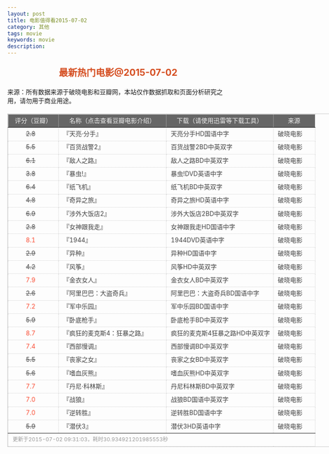```yaml
---
layout: post
title: 电影值得看2015-07-02
category: 其他
tags: movie
keywords: movie 
description: 
---
```

<h2 style="text-align:center;color:#D54E21;margin:20px auto">最新热门电影@2015-07-02</h2>
<div>来源：所有数据来源于破晓电影和豆瓣网，本站仅作数据抓取和页面分析研究之用，请勿用于商业用途。</div>
<table id="movietb">
   <thead>
     <tr>
       <td width="100px">评分（豆瓣）</td>
       <td width="230px">名称（点击查看豆瓣电影介绍）</td>
       <td>下载（请使用迅雷等下载工具）</td>
       <td width="80px">来源</td>
     </tr>
   </thead>
   <tbody>
    <tr><td><a class="grade_bad" href="http://movie.douban.com/subject/26378829/collections" target="_blank">2.8</a></td>      <td>『<a class="movie" href="http://movie.douban.com/subject/26378829/" target="_blank">天亮·分手</a>』</td>      <td><a class="dllink" href="ftp://3:3@p13.poxiao.com:8202/[www.poxiao.com破晓电影]天亮分手HD国语中字.rmvb" target="_blank">天亮分手HD国语中字</a></td>      <td><a class="dlsource" href="http://www.poxiao.com/movie/38524.html" target="_blank">破晓电影</a><br /></td>    </tr>    <tr><td><a class="grade_bad" href="http://movie.douban.com/subject/25833539/collections" target="_blank">5.5</a></td>      <td>『<a class="movie" href="http://movie.douban.com/subject/25833539/" target="_blank">百货战警2</a>』</td>      <td><a class="dllink" href="ftp://2:2@p13.poxiao.com:8202/[www.poxiao.com破晓电影]百货战警2BD中英双字.rmvb" target="_blank">百货战警2BD中英双字</a></td>      <td><a class="dlsource" href="http://www.poxiao.com/movie/38522.html" target="_blank">破晓电影</a><br /></td>    </tr>    <tr><td><a class="grade_bad" href="http://movie.douban.com/subject/10763202/collections" target="_blank">6.1</a></td>      <td>『<a class="movie" href="http://movie.douban.com/subject/10763202/" target="_blank">敌人之路</a>』</td>      <td><a class="dllink" href="ftp://1:1@p13.poxiao.com:8202/[www.poxiao.com破晓电影]敌人之路BD中英双字.rmvb" target="_blank">敌人之路BD中英双字</a></td>      <td><a class="dlsource" href="http://www.poxiao.com/movie/38521.html" target="_blank">破晓电影</a><br /></td>    </tr>    <tr><td><a class="grade_bad" href="http://movie.douban.com/subject/11530343/collections" target="_blank">3.8</a></td>      <td>『<a class="movie" href="http://movie.douban.com/subject/11530343/" target="_blank">暴虫!</a>』</td>      <td><a class="dllink" href="ftp://8:8@p13.poxiao.com:8202/[www.poxiao.com破晓电影]暴虫!DVD英语中字.rmvb" target="_blank">暴虫!DVD英语中字</a></td>      <td><a class="dlsource" href="http://www.poxiao.com/movie/38520.html" target="_blank">破晓电影</a><br /></td>    </tr>    <tr><td><a class="grade_bad" href="http://movie.douban.com/subject/25785003/collections" target="_blank">6.4</a></td>      <td>『<a class="movie" href="http://movie.douban.com/subject/25785003/" target="_blank">纸飞机</a>』</td>      <td><a class="dllink" href="ftp://6:6@p13.poxiao.com:8202/[www.poxiao.com破晓电影]纸飞机BD中英双字.rmvb" target="_blank">纸飞机BD中英双字</a></td>      <td><a class="dlsource" href="http://www.poxiao.com/movie/38518.html" target="_blank">破晓电影</a><br /></td>    </tr>    <tr><td><a class="grade_bad" href="http://movie.douban.com/subject/3283185/collections" target="_blank">4.8</a></td>      <td>『<a class="movie" href="http://movie.douban.com/subject/3283185/" target="_blank">奇异之旅</a>』</td>      <td><a class="dllink" href="ftp://7:7@p13.poxiao.com:8202/[www.poxiao.com破晓电影]奇异之旅HD英语中字.rmvb" target="_blank">奇异之旅HD英语中字</a></td>      <td><a class="dlsource" href="http://www.poxiao.com/movie/38517.html" target="_blank">破晓电影</a><br /></td>    </tr>    <tr><td><a class="grade_bad" href="http://movie.douban.com/subject/25809101/collections" target="_blank">6.9</a></td>      <td>『<a class="movie" href="http://movie.douban.com/subject/25809101/" target="_blank">涉外大饭店2</a>』</td>      <td><a class="dllink" href="ftp://5:5@p13.poxiao.com:8202/[www.poxiao.com破晓电影]涉外大饭店2BD中英双字.rmvb" target="_blank">涉外大饭店2BD中英双字</a></td>      <td><a class="dlsource" href="http://www.poxiao.com/movie/38516.html" target="_blank">破晓电影</a><br /></td>    </tr>    <tr><td><a class="grade_bad" href="http://movie.douban.com/subject/25852337/collections" target="_blank">2.8</a></td>      <td>『<a class="movie" href="http://movie.douban.com/subject/25852337/" target="_blank">女神跟我走</a>』</td>      <td><a class="dllink" href="ftp://4:4@p13.poxiao.com:8202/[www.poxiao.com破晓电影]女神跟我走HD国语中字.rmvb" target="_blank">女神跟我走HD国语中字</a></td>      <td><a class="dlsource" href="http://www.poxiao.com/movie/38514.html" target="_blank">破晓电影</a><br /></td>    </tr>    <tr><td><a class="grade_good" href="http://movie.douban.com/subject/26356488/collections" target="_blank">8.1</a></td>      <td>『<a class="movie" href="http://movie.douban.com/subject/26356488/" target="_blank">1944</a>』</td>      <td><a class="dllink" href="ftp://3:3@p13.poxiao.com:8202/[www.poxiao.com破晓电影]1944DVD英语中字.rmvb" target="_blank">1944DVD英语中字</a></td>      <td><a class="dlsource" href="http://www.poxiao.com/movie/38513.html" target="_blank">破晓电影</a><br /></td>    </tr>    <tr><td><a class="grade_bad" href="http://movie.douban.com/subject/26345722/collections" target="_blank">2.9</a></td>      <td>『<a class="movie" href="http://movie.douban.com/subject/26345722/" target="_blank">异种</a>』</td>      <td><a class="dllink" href="ftp://2:2@p13.poxiao.com:8202/[www.poxiao.com破晓电影]异种HD国语中字.rmvb" target="_blank">异种HD国语中字</a></td>      <td><a class="dlsource" href="http://www.poxiao.com/movie/38511.html" target="_blank">破晓电影</a><br /></td>    </tr>    <tr><td><a class="grade_bad" href="http://movie.douban.com/subject/25795893/collections" target="_blank">4.2</a></td>      <td>『<a class="movie" href="http://movie.douban.com/subject/25795893/" target="_blank">风筝</a>』</td>      <td><a class="dllink" href="ftp://1:1@p13.poxiao.com:8202/[www.poxiao.com破晓电影]风筝HD中英双字.rmvb" target="_blank">风筝HD中英双字</a></td>      <td><a class="dlsource" href="http://www.poxiao.com/movie/38510.html" target="_blank">破晓电影</a><br /></td>    </tr>    <tr><td><a class="grade_good" href="http://movie.douban.com/subject/10792633/collections" target="_blank">7.9</a></td>      <td>『<a class="movie" href="http://movie.douban.com/subject/10792633/" target="_blank">金衣女人</a>』</td>      <td><a class="dllink" href="ftp://8:8@p13.poxiao.com:8202/[www.poxiao.com破晓电影]金衣女人BD中英双字.rmvb" target="_blank">金衣女人BD中英双字</a></td>      <td><a class="dlsource" href="http://www.poxiao.com/movie/38509.html" target="_blank">破晓电影</a><br /></td>    </tr>    <tr><td><a class="grade_bad" href="http://movie.douban.com/subject/26323678/collections" target="_blank">2.6</a></td>      <td>『<a class="movie" href="http://movie.douban.com/subject/26323678/" target="_blank">阿里巴巴：大盗奇兵</a>』</td>      <td><a class="dllink" href="ftp://7:7@p13.poxiao.com:8202/[www.poxiao.com破晓电影]阿里巴巴：大盗奇兵BD国语中字.rmvb" target="_blank">阿里巴巴：大盗奇兵BD国语中字</a></td>      <td><a class="dlsource" href="http://www.poxiao.com/movie/38508.html" target="_blank">破晓电影</a><br /></td>    </tr>    <tr><td><a class="grade_good" href="http://movie.douban.com/subject/20515070/collections" target="_blank">7.2</a></td>      <td>『<a class="movie" href="http://movie.douban.com/subject/20515070/" target="_blank">军中乐园</a>』</td>      <td><a class="dllink" href="ftp://6:6@p13.poxiao.com:8202/[www.poxiao.com破晓电影]军中乐园BD国语中字.rmvb" target="_blank">军中乐园BD国语中字</a></td>      <td><a class="dlsource" href="http://www.poxiao.com/movie/38389.html" target="_blank">破晓电影</a><br /></td>    </tr>    <tr><td><a class="grade_bad" href="http://movie.douban.com/subject/20379462/collections" target="_blank">5.9</a></td>      <td>『<a class="movie" href="http://movie.douban.com/subject/20379462/" target="_blank">卧底枪手</a>』</td>      <td><a class="dllink" href="ftp://5:5@p13.poxiao.com:8202/[www.poxiao.com破晓电影]卧底枪手BD中英双字.rmvb" target="_blank">卧底枪手BD中英双字</a></td>      <td><a class="dlsource" href="http://www.poxiao.com/movie/38507.html" target="_blank">破晓电影</a><br /></td>    </tr>    <tr><td><a class="grade_good" href="http://movie.douban.com/subject/3592854/collections" target="_blank">8.7</a></td>      <td>『<a class="movie" href="http://movie.douban.com/subject/3592854/" target="_blank">疯狂的麦克斯4：狂暴之路</a>』</td>      <td><a class="dllink" href="ftp://4:4@p13.poxiao.com:8202/[www.poxiao.com破晓电影]疯狂的麦克斯4狂暴之路HD中英双字.rmvb" target="_blank">疯狂的麦克斯4狂暴之路HD中英双字</a></td>      <td><a class="dlsource" href="http://www.poxiao.com/movie/38506.html" target="_blank">破晓电影</a><br /></td>    </tr>    <tr><td><a class="grade_good" href="http://movie.douban.com/subject/25731554/collections" target="_blank">7.4</a></td>      <td>『<a class="movie" href="http://movie.douban.com/subject/25731554/" target="_blank">西部慢调</a>』</td>      <td><a class="dllink" href="ftp://3:3@p13.poxiao.com:8202/[www.poxiao.com破晓电影]西部慢调BD中英双字.rmvb " target="_blank">西部慢调BD中英双字</a></td>      <td><a class="dlsource" href="http://www.poxiao.com/movie/38505.html" target="_blank">破晓电影</a><br /></td>    </tr>    <tr><td><a class="grade_bad" href="http://movie.douban.com/subject/10741865/collections" target="_blank">5.5</a></td>      <td>『<a class="movie" href="http://movie.douban.com/subject/10741865/" target="_blank">丧家之女</a>』</td>      <td><a class="dllink" href="ftp://2:2@p13.poxiao.com:8202/[www.poxiao.com破晓电影]丧家之女BD中英双字.rmvb" target="_blank">丧家之女BD中英双字</a></td>      <td><a class="dlsource" href="http://www.poxiao.com/movie/38504.html" target="_blank">破晓电影</a><br /></td>    </tr>    <tr><td><a class="grade_bad" href="http://movie.douban.com/subject/10594841/collections" target="_blank">5.6</a></td>      <td>『<a class="movie" href="http://movie.douban.com/subject/10594841/" target="_blank">嗜血灰熊</a>』</td>      <td><a class="dllink" href="ftp://1:1@p13.poxiao.com:8202/[www.poxiao.com破晓电影]嗜血灰熊HD中英双字.rmvb" target="_blank">嗜血灰熊HD中英双字</a></td>      <td><a class="dlsource" href="http://www.poxiao.com/movie/38503.html" target="_blank">破晓电影</a><br /></td>    </tr>    <tr><td><a class="grade_good" href="http://movie.douban.com/subject/10440069/collections" target="_blank">7.7</a></td>      <td>『<a class="movie" href="http://movie.douban.com/subject/10440069/" target="_blank">丹尼·科林斯</a>』</td>      <td><a class="dllink" href="ftp://8:8@p13.poxiao.com:8202/[www.poxiao.com破晓电影]丹尼科林斯BD中英双字.rmvb" target="_blank">丹尼科林斯BD中英双字</a></td>      <td><a class="dlsource" href="http://www.poxiao.com/movie/38498.html" target="_blank">破晓电影</a><br /></td>    </tr>    <tr><td><a class="grade_good" href="http://movie.douban.com/subject/24753810/collections" target="_blank">7.0</a></td>      <td>『<a class="movie" href="http://movie.douban.com/subject/24753810/" target="_blank">战狼</a>』</td>      <td><a class="dllink" href="ftp://7:7@p13.poxiao.com:8202/[www.poxiao.com破晓电影]战狼BD国语中英双字.rmvb" target="_blank">战狼BD国语中英双字</a></td>      <td><a class="dlsource" href="http://www.poxiao.com/movie/38282.html" target="_blank">破晓电影</a><br /></td>    </tr>    <tr><td><a class="grade_good" href="http://movie.douban.com/subject/22276795/collections" target="_blank">7.0</a></td>      <td>『<a class="movie" href="http://movie.douban.com/subject/22276795/" target="_blank">逆转胜</a>』</td>      <td><a class="dllink" href="ftp://6:6@p13.poxiao.com:8202/[www.poxiao.com破晓电影]逆转胜BD国语中字.rmvb" target="_blank">逆转胜BD国语中字</a></td>      <td><a class="dlsource" href="http://www.poxiao.com/movie/38497.html" target="_blank">破晓电影</a><br /></td>    </tr>    <tr><td><a class="grade_bad" href="http://movie.douban.com/subject/25728008/collections" target="_blank">5.9</a></td>      <td>『<a class="movie" href="http://movie.douban.com/subject/25728008/" target="_blank">潜伏3</a>』</td>      <td><a class="dllink" href="ftp://5:5@p13.poxiao.com:8202/[www.poxiao.com破晓电影]潜伏3HD英语中字.rmvb" target="_blank">潜伏3HD英语中字</a></td>      <td><a class="dlsource" href="http://www.poxiao.com/movie/38496.html" target="_blank">破晓电影</a><br /></td>    </tr>
  </tbody>
  <tfoot>
    <tr>
      <td colspan="4">更新于2015-07-02 09:31:03，耗时30.934921201985553秒</td>
    </tr>
  </tfoot>
</table>
<style>
#movietb {width:790px;border:1px #CCCCCC solid;font-size:14px;margin:20px auto;}
#movietb td {border:1px #CCCCCC dotted;line-height:24px;vertical-align: middle;}
#movietb a {text-decoration:none;color:#464646; text-shadow:0 1px 0 #F2F2F2;border:0!important}
#movietb a:hover {text-decoration:underline;color:#D54E21;}
#movietb tbody tr:hover{background:#CCC}
.grade_good {color:#FF5138!important;margin-left:30px}
.grade_bad {text-decoration:line-through!important;margin-left:30px}
#movietb thead {background-color:#666;color:#eee;text-align:center}
#movietb tbody {text-align:left;}
#movietb tbody td {padding-left:10px;}
#movietb tfoot td,.size {padding-left: 10px;font-size:12px;color:#999}
</style>